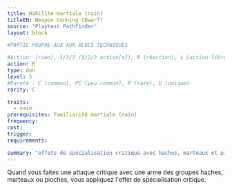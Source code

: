 ```yaml
---
title: Habilité martiale (nain)
titleEN: Weapon Cunning (Dwarf)
source: "Playtest Pathfinder"
layout: block

#PARTIE PROPRE AUX AUX BLOCS TECHNIQUES

#Action: (rien), 1/2/3 (1/2/3 action[s]), R (réaction), L (action libre)
action: R
type: don
level: 5
#Rareté : C (commun), PC (peu commun), R (rare), U (unique)
rarity: C

traits:
  - nain
prerequisites: Familiarité martiale (nain)
frequency:
cost:
trigger: 
requirements:

summary: "effets de spécialisation critique avec haches, marteaux et pioches"
---
```


Quand vous faites une attaque critique avec une arme des groupes haches, marteaux ou pioches, vous appliquez l'effet de spécialisation critique.